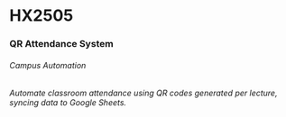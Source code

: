 # HX2505
### QR Attendance System
###### Campus Automation
###### Automate classroom attendance using QR codes generated per lecture, syncing data to Google Sheets.
